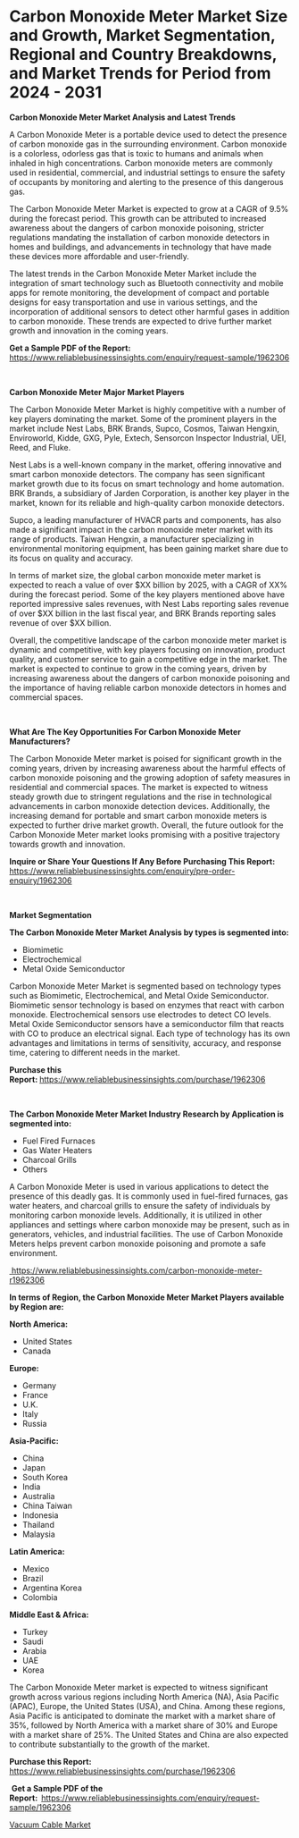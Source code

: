 <p><h1>Carbon Monoxide Meter Market Size and Growth, Market Segmentation, Regional and Country Breakdowns, and Market Trends for Period from 2024 -  2031</h1></p><p><strong>Carbon Monoxide Meter Market Analysis and Latest Trends</strong></p>
<p><p>A Carbon Monoxide Meter is a portable device used to detect the presence of carbon monoxide gas in the surrounding environment. Carbon monoxide is a colorless, odorless gas that is toxic to humans and animals when inhaled in high concentrations. Carbon monoxide meters are commonly used in residential, commercial, and industrial settings to ensure the safety of occupants by monitoring and alerting to the presence of this dangerous gas.</p><p>The Carbon Monoxide Meter Market is expected to grow at a CAGR of 9.5% during the forecast period. This growth can be attributed to increased awareness about the dangers of carbon monoxide poisoning, stricter regulations mandating the installation of carbon monoxide detectors in homes and buildings, and advancements in technology that have made these devices more affordable and user-friendly.</p><p>The latest trends in the Carbon Monoxide Meter Market include the integration of smart technology such as Bluetooth connectivity and mobile apps for remote monitoring, the development of compact and portable designs for easy transportation and use in various settings, and the incorporation of additional sensors to detect other harmful gases in addition to carbon monoxide. These trends are expected to drive further market growth and innovation in the coming years.</p></p>
<p><strong>Get a Sample PDF of the Report:&nbsp;</strong> <a href="https://www.reliablebusinessinsights.com/enquiry/request-sample/1962306">https://www.reliablebusinessinsights.com/enquiry/request-sample/1962306</a></p>
<p>&nbsp;</p>
<p><strong>Carbon Monoxide Meter Major Market Players</strong></p>
<p><p>The Carbon Monoxide Meter Market is highly competitive with a number of key players dominating the market. Some of the prominent players in the market include Nest Labs, BRK Brands, Supco, Cosmos, Taiwan Hengxin, Enviroworld, Kidde, GXG, Pyle, Extech, Sensorcon Inspector Industrial, UEI, Reed, and Fluke.</p><p>Nest Labs is a well-known company in the market, offering innovative and smart carbon monoxide detectors. The company has seen significant market growth due to its focus on smart technology and home automation. BRK Brands, a subsidiary of Jarden Corporation, is another key player in the market, known for its reliable and high-quality carbon monoxide detectors.</p><p>Supco, a leading manufacturer of HVACR parts and components, has also made a significant impact in the carbon monoxide meter market with its range of products. Taiwan Hengxin, a manufacturer specializing in environmental monitoring equipment, has been gaining market share due to its focus on quality and accuracy.</p><p>In terms of market size, the global carbon monoxide meter market is expected to reach a value of over $XX billion by 2025, with a CAGR of XX% during the forecast period. Some of the key players mentioned above have reported impressive sales revenues, with Nest Labs reporting sales revenue of over $XX billion in the last fiscal year, and BRK Brands reporting sales revenue of over $XX billion.</p><p>Overall, the competitive landscape of the carbon monoxide meter market is dynamic and competitive, with key players focusing on innovation, product quality, and customer service to gain a competitive edge in the market. The market is expected to continue to grow in the coming years, driven by increasing awareness about the dangers of carbon monoxide poisoning and the importance of having reliable carbon monoxide detectors in homes and commercial spaces.</p></p>
<p>&nbsp;</p>
<p><strong>What Are The Key Opportunities For Carbon Monoxide Meter Manufacturers?</strong></p>
<p><p>The Carbon Monoxide Meter market is poised for significant growth in the coming years, driven by increasing awareness about the harmful effects of carbon monoxide poisoning and the growing adoption of safety measures in residential and commercial spaces. The market is expected to witness steady growth due to stringent regulations and the rise in technological advancements in carbon monoxide detection devices. Additionally, the increasing demand for portable and smart carbon monoxide meters is expected to further drive market growth. Overall, the future outlook for the Carbon Monoxide Meter market looks promising with a positive trajectory towards growth and innovation.</p></p>
<p><strong>Inquire or Share Your Questions If Any Before Purchasing This Report:</strong> <a href="https://www.reliablebusinessinsights.com/enquiry/pre-order-enquiry/1962306">https://www.reliablebusinessinsights.com/enquiry/pre-order-enquiry/1962306</a></p>
<p>&nbsp;</p>
<p><strong>Market Segmentation</strong></p>
<p><strong>The Carbon Monoxide Meter Market Analysis by types is segmented into:</strong></p>
<p><ul><li>Biomimetic</li><li>Electrochemical</li><li>Metal Oxide Semiconductor</li></ul></p>
<p><p>Carbon Monoxide Meter Market is segmented based on technology types such as Biomimetic, Electrochemical, and Metal Oxide Semiconductor. Biomimetic sensor technology is based on enzymes that react with carbon monoxide. Electrochemical sensors use electrodes to detect CO levels. Metal Oxide Semiconductor sensors have a semiconductor film that reacts with CO to produce an electrical signal. Each type of technology has its own advantages and limitations in terms of sensitivity, accuracy, and response time, catering to different needs in the market.</p></p>
<p><strong>Purchase this Report:&nbsp;</strong><a href="https://www.reliablebusinessinsights.com/purchase/1962306">https://www.reliablebusinessinsights.com/purchase/1962306</a></p>
<p>&nbsp;</p>
<p><strong>The Carbon Monoxide Meter Market Industry Research by Application is segmented into:</strong></p>
<p><ul><li>Fuel Fired Furnaces</li><li>Gas Water Heaters</li><li>Charcoal Grills</li><li>Others</li></ul></p>
<p><p>A Carbon Monoxide Meter is used in various applications to detect the presence of this deadly gas. It is commonly used in fuel-fired furnaces, gas water heaters, and charcoal grills to ensure the safety of individuals by monitoring carbon monoxide levels. Additionally, it is utilized in other appliances and settings where carbon monoxide may be present, such as in generators, vehicles, and industrial facilities. The use of Carbon Monoxide Meters helps prevent carbon monoxide poisoning and promote a safe environment.</p></p>
<p><a href="https://www.reliablebusinessinsights.com/carbon-monoxide-meter-r1962306">&nbsp;https://www.reliablebusinessinsights.com/carbon-monoxide-meter-r1962306</a></p>
<p><strong>In terms of Region, the Carbon Monoxide Meter Market Players available by Region are:</strong></p>
<p>
    <p> <strong> North America: </strong>
        <ul>
            <li>United States</li>
            <li>Canada</li>
        </ul>
        </p> 
    <p> <strong> Europe: </strong>
        <ul>
            <li>Germany</li>
            <li>France</li>
            <li>U.K.</li>
            <li>Italy</li>
            <li>Russia</li>
        </ul>
        </p> 
    <p> <strong> Asia-Pacific: </strong>
        <ul>
            <li>China</li>
            <li>Japan</li>
            <li>South Korea</li>
            <li>India</li>
            <li>Australia</li>
            <li>China Taiwan</li>
            <li>Indonesia</li>
            <li>Thailand</li>
            <li>Malaysia</li>
        </ul>
        </p> 
    <p> <strong> Latin America: </strong>
        <ul>
            <li>Mexico</li>
            <li>Brazil</li>
            <li>Argentina Korea</li>
            <li>Colombia</li>
        </ul>
        </p> 
    <p> <strong> Middle East & Africa: </strong>
        <ul>
            <li>Turkey</li>
            <li>Saudi</li>
            <li>Arabia</li>
            <li>UAE</li>
            <li>Korea</li>
        </ul>
    </p>
    </p>
<p><p>The Carbon Monoxide Meter market is expected to witness significant growth across various regions including North America (NA), Asia Pacific (APAC), Europe, the United States (USA), and China. Among these regions, Asia Pacific is anticipated to dominate the market with a market share of 35%, followed by North America with a market share of 30% and Europe with a market share of 25%. The United States and China are also expected to contribute substantially to the growth of the market.</p></p>
<p><strong>Purchase this Report: </strong><a href="https://www.reliablebusinessinsights.com/purchase/1962306">https://www.reliablebusinessinsights.com/purchase/1962306</a></p>
<p>&nbsp;<strong>Get a Sample PDF of the Report:&nbsp;&nbsp;</strong><a href="https://www.reliablebusinessinsights.com/enquiry/request-sample/1962306">https://www.reliablebusinessinsights.com/enquiry/request-sample/1962306</a></p>
<p><strong></strong></p>
<p><p><a href="https://github.com/amapolalg/Market-Research-Report-List-1/blob/main/vacuum-cable-market.md">Vacuum Cable Market</a></p></p>